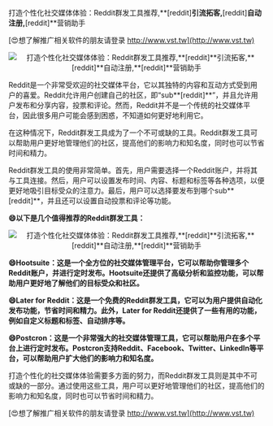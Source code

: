 打造个性化社交媒体体验：Reddit群发工具推荐,**[reddit]**引流拓客,**[reddit]**自动注册,**[reddit]**营销助手

[😍想了解推广相关软件的朋友请登录 http://www.vst.tw](http://www.vst.tw)

 <center><img src="https://vst.tw/MP4/tuiguang/png/4.png" alt="打造个性化社交媒体体验：Reddit群发工具推荐,**[reddit]**引流拓客,**[reddit]**自动注册,**[reddit]**营销助手"></center>

Reddit是一个非常受欢迎的社交媒体平台，它以其独特的内容和互动方式受到用户的喜爱。Reddit允许用户创建自己的社区，即“sub**[reddit]**”，并且允许用户发布和分享内容，投票和评论。然而，Reddit并不是一个传统的社交媒体平台，因此很多用户可能会感到困惑，不知道如何更好地利用它。

在这种情况下，Reddit群发工具成为了一个不可或缺的工具。Reddit群发工具可以帮助用户更好地管理他们的社区，提高他们的影响力和知名度，同时也可以节省时间和精力。

Reddit群发工具的使用非常简单。首先，用户需要选择一个Reddit账户，并将其与工具连接。然后，用户可以设置发布时间、内容、标题和标签等各种选项，以便更好地吸引目标受众的注意力。最后，用户可以选择要发布到哪个sub**[reddit]**，并且还可以设置自动投票和评论等功能。

**😄以下是几个值得推荐的Reddit群发工具：**

 <center><img src="https://vst.tw/MP4/tuiguang/png/5.png" alt="打造个性化社交媒体体验：Reddit群发工具推荐,**[reddit]**引流拓客,**[reddit]**自动注册,**[reddit]**营销助手"></center>

**😄Hootsuite：这是一个全方位的社交媒体管理平台，它可以帮助你管理多个Reddit账户，并进行定时发布。Hootsuite还提供了高级分析和监控功能，可以帮助用户更好地了解他们的目标受众和社区。**

**😄Later for Reddit：这是一个免费的Reddit群发工具，它可以为用户提供自动化发布功能，节省时间和精力。此外，Later for Reddit还提供了一些有用的功能，例如自定义标题和标签、自动排序等。**

**😄Postcron：这是一个非常强大的社交媒体管理工具，它可以帮助用户在多个平台上进行定时发布。Postcron支持Reddit、Facebook、Twitter、LinkedIn等平台，可以帮助用户扩大他们的影响力和知名度。**

打造个性化的社交媒体体验需要多方面的努力，而Reddit群发工具则是其中不可或缺的一部分。通过使用这些工具，用户可以更好地管理他们的社区，提高他们的影响力和知名度，同时也可以节省时间和精力。

[😍想了解推广相关软件的朋友请登录 http://www.vst.tw](http://www.vst.tw)



